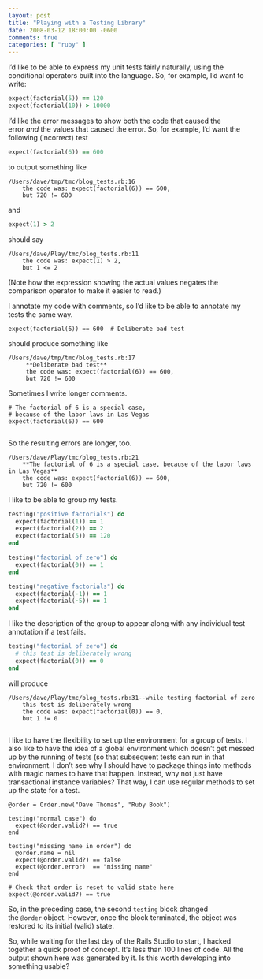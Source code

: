```yaml
---
layout: post
title: "Playing with a Testing Library"
date: 2008-03-12 18:00:00 -0600
comments: true
categories: [ "ruby" ]
---
```


I’d like to be able to express my unit tests fairly naturally, using
the conditional operators built into the language. So, for example,
I’d want to write:

``` ruby
expect(factorial(5)) == 120
expect(factorial(10)) > 10000
```

I’d like the error messages to show both the code that caused the
error _and_ the values that caused the error. So, for example, I’d
want the following (incorrect) test

``` ruby
expect(factorial(6)) == 600
```
to output something like

```
/Users/dave/tmp/tmc/blog_tests.rb:16
    the code was: expect(factorial(6)) == 600,
    but 720 != 600
```

and

``` ruby
expect(1) > 2
```

should say

```
/Users/dave/Play/tmc/blog_tests.rb:11
    the code was: expect(1) > 2,
    but 1 <= 2
```

(Note how the expression showing the actual values negates the
comparison operator to make it easier to read.)


I annotate my code with comments, so I’d like to be able to annotate
my tests the same way.


```
expect(factorial(6)) == 600  # Deliberate bad test
```

should produce something like

```
/Users/dave/tmp/tmc/blog_tests.rb:17
     **Deliberate bad test**
     the code was: expect(factorial(6)) == 600,
     but 720 != 600  
```

Sometimes I write longer comments.

```
# The factorial of 6 is a special case,
# because of the labor laws in Las Vegas
expect(factorial(6)) == 600
   
```

So the resulting errors are longer, too.

```
/Users/dave/Play/tmc/blog_tests.rb:21
    **The factorial of 6 is a special case, because of the labor laws in Las Vegas**
    the code was: expect(factorial(6)) == 600,
    but 720 != 600
```

I like to be able to group my tests.

``` ruby
testing("positive factorials") do
  expect(factorial(1)) == 1
  expect(factorial(2)) == 2
  expect(factorial(5)) == 120
end

testing("factorial of zero") do
  expect(factorial(0)) == 1
end

testing("negative factorials") do
  expect(factorial(-1)) == 1
  expect(factorial(-5)) == 1
end
```

I like the description of the group to appear along with any
individual test annotation if a test fails.

``` ruby
testing("factorial of zero") do
  # this test is deliberately wrong
  expect(factorial(0)) == 0
end
```
will produce

```
/Users/dave/Play/tmc/blog_tests.rb:31--while testing factorial of zero
    this test is deliberately wrong
    the code was: expect(factorial(0)) == 0,
    but 1 != 0
    
```

I like to have the flexibility to set up the environment for a group
of tests. I also like to have the idea of a global environment which
doesn’t get messed up by the running of tests (so that subsequent
tests can run in that environment. I don’t see why I should have to
package things into methods with magic names to have that
happen. Instead, why not just have transactional instance variables?
That way, I can use regular methods to set up the state for a test.

```
@order = Order.new("Dave Thomas", "Ruby Book")

testing("normal case") do
  expect(@order.valid?) == true
end

testing("missing name in order") do
  @order.name = nil
  expect(@order.valid?) == false
  expect(@order.error)  == "missing name"
end

# Check that order is reset to valid state here
expect(@order.valid?) == true
```

So, in the preceding case, the second `testing` block changed
the `@order` object. However, once the block terminated, the object
was restored to its initial (valid) state.

So, while waiting for the last day of the Rails Studio to start, I
hacked together a quick proof of concept. It’s less than 100 lines of
code. All the output shown here was generated by it. Is this worth
developing into something usable?

